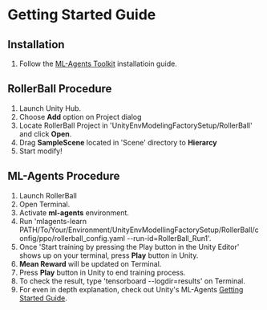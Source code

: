 # Getting Started Guide

## Installation
1. Follow the [ML-Agents Toolkit](https://github.com/Unity-Technologies/ml-agents/blob/master/docs/Installation.md) installatioin guide.

## RollerBall Procedure
1. Launch Unity Hub.
2. Choose **Add** option on Project dialog
3. Locate RollerBall Project in 'UnityEnvModelingFactorySetup/RollerBall' and click **Open**.
4. Drag **SampleScene** located in 'Scene' directory to **Hierarcy**
5. Start modify!

## ML-Agents Procedure
1. Launch RollerBall
2. Open Terminal. 
3. Activate **ml-agents** environment.
4. Run 'mlagents-learn PATH/To/Your/Environment/UnityEnvModellingFactorySetup/RollerBall/config/ppo/rollerball_config.yaml --run-id=RollerBall_Run1'.
5. Once 'Start training by pressing the Play button in the Unity Editor' shows up on your terminal, press **Play** button in Unity.
6. **Mean Reward** will be updated on Terminal.
7. Press **Play** button in Unity to end training process.
8. To check the result, type 'tensorboard --logdir=results' on Terminal.
9. For even in depth explanation, check out Unity's ML-Agents [Getting Started Guide](https://github.com/Unity-Technologies/ml-agents/blob/master/docs/Getting-Started.md).


